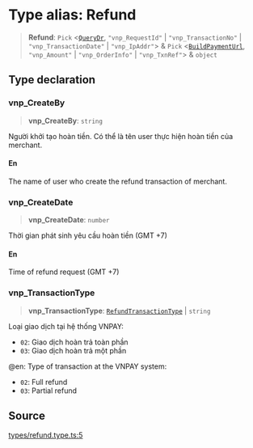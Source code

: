 # Type alias: Refund

> **Refund**: `Pick` \<[`QueryDr`](QueryDr.md), `"vnp_RequestId"` \| `"vnp_TransactionNo"` \| `"vnp_TransactionDate"` \| `"vnp_IpAddr"`\> & `Pick` \<[`BuildPaymentUrl`](BuildPaymentUrl.md), `"vnp_Amount"` \| `"vnp_OrderInfo"` \| `"vnp_TxnRef"`\> & `object`

## Type declaration

### vnp\_CreateBy

> **vnp\_CreateBy**: `string`

Người khởi tạo hoàn tiền. Có thể là tên user thực hiện hoàn tiền của merchant.

#### En

The name of user who create the refund transaction of merchant.

### vnp\_CreateDate

> **vnp\_CreateDate**: `number`

Thời gian phát sinh yêu cầu hoàn tiền (GMT +7)

#### En

Time of refund request (GMT +7)

### vnp\_TransactionType

> **vnp\_TransactionType**: [`RefundTransactionType`](../enumerations/RefundTransactionType.md) \| `string`

Loại giao dịch tại hệ thống VNPAY:
- `02`: Giao dịch hoàn trả toàn phần
- `03`: Giao dịch hoàn trả một phần

@en:
Type of transaction at the VNPAY system:
- `02`: Full refund
- `03`: Partial refund

## Source

[types/refund.type.ts:5](https://github.com/lehuygiang28/vnpay/blob/ffb3f1a6e2e5cee6cec7ba4f806a92950f9f7872/src/types/refund.type.ts#L5)
